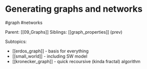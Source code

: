 # Generating graphs and networks

#graph #networks

Parent: [[09_Graphs]]
Siblings: [[graph_properties]] (prev)

Subtopics:
* [[erdos_graph]] - basis for everything
* [[small_world]] - including SW model
* [[kronecker_graph]] - quick recoursive (kinda fractal) algorithm
